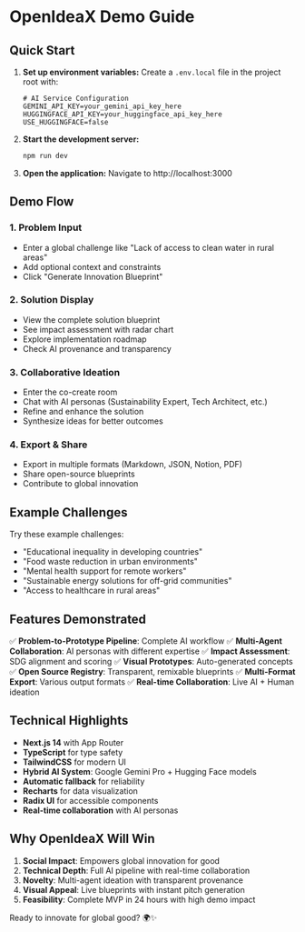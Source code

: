 # OpenIdeaX Demo Guide

## Quick Start

1. **Set up environment variables:**
   Create a `.env.local` file in the project root with:
   ```
   # AI Service Configuration
   GEMINI_API_KEY=your_gemini_api_key_here
   HUGGINGFACE_API_KEY=your_huggingface_api_key_here
   USE_HUGGINGFACE=false
   ```

2. **Start the development server:**
   ```bash
   npm run dev
   ```

3. **Open the application:**
   Navigate to http://localhost:3000

## Demo Flow

### 1. Problem Input
- Enter a global challenge like "Lack of access to clean water in rural areas"
- Add optional context and constraints
- Click "Generate Innovation Blueprint"

### 2. Solution Display
- View the complete solution blueprint
- See impact assessment with radar chart
- Explore implementation roadmap
- Check AI provenance and transparency

### 3. Collaborative Ideation
- Enter the co-create room
- Chat with AI personas (Sustainability Expert, Tech Architect, etc.)
- Refine and enhance the solution
- Synthesize ideas for better outcomes

### 4. Export & Share
- Export in multiple formats (Markdown, JSON, Notion, PDF)
- Share open-source blueprints
- Contribute to global innovation

## Example Challenges

Try these example challenges:
- "Educational inequality in developing countries"
- "Food waste reduction in urban environments"
- "Mental health support for remote workers"
- "Sustainable energy solutions for off-grid communities"
- "Access to healthcare in rural areas"

## Features Demonstrated

✅ **Problem-to-Prototype Pipeline**: Complete AI workflow
✅ **Multi-Agent Collaboration**: AI personas with different expertise
✅ **Impact Assessment**: SDG alignment and scoring
✅ **Visual Prototypes**: Auto-generated concepts
✅ **Open Source Registry**: Transparent, remixable blueprints
✅ **Multi-Format Export**: Various output formats
✅ **Real-time Collaboration**: Live AI + Human ideation

## Technical Highlights

- **Next.js 14** with App Router
- **TypeScript** for type safety
- **TailwindCSS** for modern UI
- **Hybrid AI System**: Google Gemini Pro + Hugging Face models
- **Automatic fallback** for reliability
- **Recharts** for data visualization
- **Radix UI** for accessible components
- **Real-time collaboration** with AI personas

## Why OpenIdeaX Will Win

1. **Social Impact**: Empowers global innovation for good
2. **Technical Depth**: Full AI pipeline with real-time collaboration
3. **Novelty**: Multi-agent ideation with transparent provenance
4. **Visual Appeal**: Live blueprints with instant pitch generation
5. **Feasibility**: Complete MVP in 24 hours with high demo impact

Ready to innovate for global good? 🌍✨
